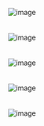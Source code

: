 ![image](https://github.com/Rishitha-timmisetty/Counterfiet-Product-Identification-Using-BlockChain/assets/96366584/98d6ebf8-f7cb-4e37-b11a-b1afc95f7cf5)
</br>
</br>
</br>
![image](https://github.com/Rishitha-timmisetty/Counterfiet-Product-Identification-Using-BlockChain/assets/96366584/01b9c22f-519f-41c1-b7ff-32a0a139743c)
</br>
</br>
</br>
![image](https://github.com/Rishitha-timmisetty/Counterfiet-Product-Identification-Using-BlockChain/assets/96366584/36374368-3956-4479-8d30-b3232097f0da)
</br>
</br>
</br>
![image](https://github.com/Rishitha-timmisetty/Counterfiet-Product-Identification-Using-BlockChain/assets/96366584/ae51dbde-08f9-4d20-a62e-bab91da2c00e)
</br>
</br>
</br>
![image](https://github.com/Rishitha-timmisetty/Counterfiet-Product-Identification-Using-BlockChain/assets/96366584/b0897a0c-fc0a-46a8-8861-07af7ae04c81)

